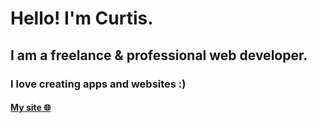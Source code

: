 # Hello! I'm Curtis.

## I am a freelance & professional web developer.

### I love creating apps and websites :)

#### [My site &#127760;](https://www.curtisbabin.com)
